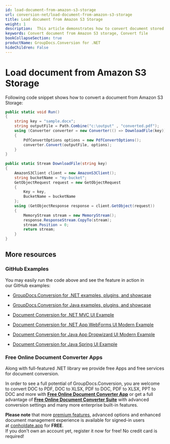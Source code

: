 ```yaml
---
id: load-document-from-amazon-s3-storage
url: conversion-net/load-document-from-amazon-s3-storage
title: Load document from Amazon S3 Storage
weight: 1
description:  This article demonstrates how to convert document stored in Amazon S3 storage using GroupDocs.Conversion for .NET API.
keywords: Convert document from Amazon S3 storage, Convert file
bookCollapseSection: true
productName: GroupDocs.Conversion for .NET
hideChildren: False
---
```


# Load document from Amazon S3 Storage

Following code snippet shows how to convert a document from Amazon S3 Storage:

```csharp
public static void Run()
{
    string key = "sample.docx";
    string outputFile = Path.Combine("c:\output" , "converted.pdf");
    using (Converter converter = new Converter(() => DownloadFile(key)))
    {
        PdfConvertOptions options = new PdfConvertOptions();
        converter.Convert(outputFile, options);
    }
}
        
public static Stream DownloadFile(string key)
{
    AmazonS3Client client = new AmazonS3Client();
    string bucketName = "my-bucket";
    GetObjectRequest request = new GetObjectRequest
    {
        Key = key,
        BucketName = bucketName
    };
    using (GetObjectResponse response = client.GetObject(request))
    {
        MemoryStream stream = new MemoryStream();
        response.ResponseStream.CopyTo(stream);
        stream.Position = 0;
        return stream;
    }
}
```

## More resources

### GitHub Examples

You may easily run the code above and see the feature in action in our GitHub examples:

*   [GroupDocs.Conversion for .NET examples, plugins, and showcase](https://github.com/groupdocs-conversion/GroupDocs.Conversion-for-.NET)
    
*   [GroupDocs.Conversion for Java examples, plugins, and showcase](https://github.com/groupdocs-conversion/GroupDocs.Conversion-for-Java)
    
*   [Document Conversion for .NET MVC UI Example](https://github.com/groupdocs-conversion/GroupDocs.Conversion-for-.NET-MVC) 
    
*   [Document Conversion for .NET App WebForms UI Modern Example](https://github.com/groupdocs-conversion/GroupDocs.Conversion-for-.NET-WebForms)
    
*   [Document Conversion for Java App Dropwizard UI Modern Example](https://github.com/groupdocs-conversion/GroupDocs.Conversion-for-Java-Dropwizard)
    
*   [Document Conversion for Java Spring UI Example](https://github.com/groupdocs-conversion/GroupDocs.Conversion-for-Java-Spring)
    

### Free Online Document Converter Apps

Along with full-featured .NET library we provide free Apps and free services for document conversion.

In order to see a full potential of GroupDocs.Conversion, you are welcome to convert DOC to PDF, DOC to XLSX, PDF to DOC, PDF to XLSX, PPT to DOC and more with **[Free Online Document Converter App](https://products.groupdocs.app/conversion)** or get a full advantage of **[Free Online Document Converter Suite](https://conholdate.app/features/document-converter-online)** with advanced conversion settings and many more enterprise built-in features.

**Please note** that more [premium features](https://conholdate.app/features), advanced options and enhanced document management experience is available for signed-in users at [conholdate.app](https://conholdate.app/) for **FREE**.  
If you don't own an account yet, register it now for free! No credit card is required!
